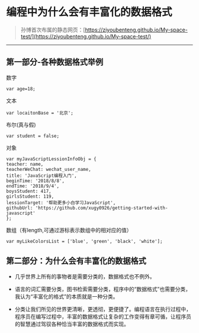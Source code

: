 # 编程中为什么会有丰富化的数据格式

> 孙博首次布属的静态网页：[https://ziyoubenteng.github.io/My-space-test/](https://ziyoubenteng.github.io/My-space-test/)

***

## 第一部分-各种数据格式举例

数字

    var age=18;

文本

    var locaitonBase = '北京';

布尔(真与假)

    var student = false;

对象

    var myJavaScriptLessionInfoObj = {
    teacher: name,
    teacherWeChat: wechat_user_name,
    title: 'JavaScript编程入门',
    beginTime: '2018/8/8',
    endTime: '2018/9/4',
    boysStudent: 417,
    girlsStudent: 119,
    lessionTarget: '帮助更多小白学习JavaScript',
    githubUrl: 'https://github.com/xugy0926/getting-started-with-javascript'
    };

数组（有length,可通过游标表示数组中的相对应的值）

    var myLikeColorsList = ['blue', 'green', 'black', 'white'];

## 第二部分：为什么会有丰富化的数据格式

*  几乎世界上所有的事物者是需要分类的，数据格式也不例外。

*  语言的词汇需要分类，图书检索需要分类，程序中的“数据格式”也需要分类，我认为“丰富化的格式”的本质就是一种分类。

*  分类让我们所见的世界更清晰，更透彻，更便捷了。编程语言在执行过程中，程序员在编写过程中，丰富的数据格式让复杂的工作变得有章可循，让程序员的智慧通过驾驭各种恰当丰富的数据格式而实现。